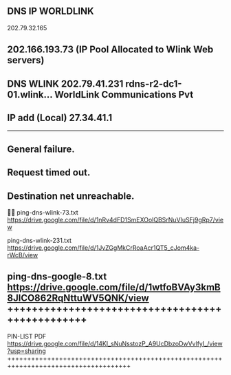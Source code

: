 DNS IP WORLDLINK
---------------------------------------------------------------------
202.79.32.165 

202.166.193.73 (IP Pool Allocated to Wlink Web servers)
-------------------------------------------------------
DNS WLINK
202.79.41.231	rdns-r2-dc1-01.wlink...	WorldLink Communications Pvt
--------------------------------------------------------------------
IP add (Local) 27.34.41.1
--------------------------------------------------------------------

--------------------------
General failure.
--------------------------
Request timed out.
----------------------------
Destination net unreachable.
-----------------------------
🕵️‍♂️
ping-dns-wlink-73.txt
https://drive.google.com/file/d/1nRv4dFD1SmEXOolQBSrNuVIuSFj9gRp7/view

ping-dns-wlink-231.txt
https://drive.google.com/file/d/1JvZGgMkCrRoaAcr1QT5_cJom4ka-rWcB/view

ping-dns-google-8.txt 
https://drive.google.com/file/d/1wtfoBVAy3kmB8JlCO862RqNttuWV5QNK/view
++++++++++++++++++++++++++++++++++++++++++++++++
------------
PIN-LIST PDF
https://drive.google.com/file/d/14KI_sNuNsstozP_A9UcDbzoDwVvlfyI_/view?usp=sharing
+++++++++++++++++++++++++++++++++++++++++++++++++++++++++++++++++++++++++++++++++++++
